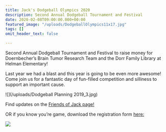 ```yaml
---
title: Jack's Dodgeball Olympics 2020
description: Second Annual Dodgeball Tournament and Festival
date: 2020-02-08T09:00:00.000+00:00
featured_image: "/uploads/DodgeballOlympics11x17.jpg"
tags: []
omit_header_text: false

---
```

Second Annual Dodgeball Tournament and Festival to raise money for Doernbecher’s Brain Tumor Research Team and the Dorr Family Library at Helman Elementary!

Last year we had a blast and this year is going to be even more awesome! Come join us for a fantastic day of fun-filled competition and silliness to support an important cause.

![](/uploads/Dodgeball Planning 2019_3.jpg)

Find updates on the [Friends of Jack page!](https://www.facebook.com/groups/262701727595775/)

OR if you know you’re game, download the registration form [here:](https://drive.google.com/file/d/1Vf6tUn4r3oFfy2hd9KT0PSI-RXYk8zFf/view?usp=sharing)

![](/uploads/DodgeballOlympics11x17.jpg)